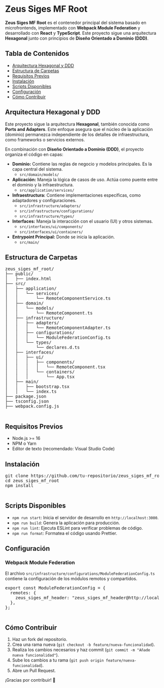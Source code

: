 <!DOCTYPE html>
<html lang="en">
<head>
  <meta charset="UTF-8">
  <meta name="viewport" content="width=device-width, initial-scale=1.0">
  <title>README - Zeus Siges MF Root</title>
</head>
<body>
  <h1>Zeus Siges MF Root</h1>
  <p>
    <strong>Zeus Siges MF Root</strong> es el contenedor principal del sistema basado en microfrontends, implementado con 
    <strong>Webpack Module Federation</strong> y desarrollado con <strong>React</strong> y <strong>TypeScript</strong>.
    Este proyecto sigue una arquitectura <strong>Hexagonal</strong> junto con principios de <strong>Diseño Orientado a Dominio (DDD)</strong>.
  </p>

  <h2>Tabla de Contenidos</h2>
  <ul>
    <li><a href="#arquitectura-hexagonal-y-ddd">Arquitectura Hexagonal y DDD</a></li>
    <li><a href="#estructura-de-carpetas">Estructura de Carpetas</a></li>
    <li><a href="#requisitos-previos">Requisitos Previos</a></li>
    <li><a href="#instalación">Instalación</a></li>
    <li><a href="#scripts-disponibles">Scripts Disponibles</a></li>
    <li><a href="#configuración">Configuración</a></li>
    <li><a href="#cómo-contribuir">Cómo Contribuir</a></li>
  </ul>

  <h2 id="arquitectura-hexagonal-y-ddd">Arquitectura Hexagonal y DDD</h2>
  <p>
    Este proyecto sigue la arquitectura <strong>Hexagonal</strong>, también conocida como <strong>Ports and Adapters</strong>. 
    Este enfoque asegura que el núcleo de la aplicación (dominio) permanezca independiente de los detalles de infraestructura, como frameworks o servicios externos.
  </p>
  <p>
    En combinación con <strong>Diseño Orientado a Dominio (DDD)</strong>, el proyecto organiza el código en capas:
  </p>
  <ul>
    <li>
      <strong>Dominio:</strong> Contiene las reglas de negocio y modelos principales. Es la capa central del sistema.
      <ul>
        <li><code>src/domain/models/</code></li>
      </ul>
    </li>
    <li>
      <strong>Aplicación:</strong> Maneja la lógica de casos de uso. Actúa como puente entre el dominio y la infraestructura.
      <ul>
        <li><code>src/application/services/</code></li>
      </ul>
    </li>
    <li>
      <strong>Infraestructura:</strong> Contiene implementaciones específicas, como adaptadores y configuraciones.
      <ul>
        <li><code>src/infrastructure/adapters/</code></li>
        <li><code>src/infrastructure/configurations/</code></li>
        <li><code>src/infrastructure/types/</code></li>
      </ul>
    </li>
    <li>
      <strong>Interfaces:</strong> Maneja la interacción con el usuario (UI) y otros sistemas.
      <ul>
        <li><code>src/interfaces/ui/components/</code></li>
        <li><code>src/interfaces/ui/containers/</code></li>
      </ul>
    </li>
    <li>
      <strong>Entrypoint Principal:</strong> Donde se inicia la aplicación.
      <ul>
        <li><code>src/main/</code></li>
      </ul>
    </li>
  </ul>

  <h2 id="estructura-de-carpetas">Estructura de Carpetas</h2>
  <pre>
zeus_siges_mf_root/
├── public/
│   ├── index.html
├── src/
│   ├── application/
│   │   └── services/
│   │       └── RemoteComponentService.ts
│   ├── domain/
│   │   └── models/
│   │       └── RemoteComponent.ts
│   ├── infrastructure/
│   │   ├── adapters/
│   │   │   └── RemoteComponentAdapter.ts
│   │   ├── configurations/
│   │   │   └── ModuleFederationConfig.ts
│   │   └── types/
│   │       └── declares.d.ts
│   ├── interfaces/
│   │   ├── ui/
│   │   │   ├── components/
│   │   │   │   └── RemoteComponent.tsx
│   │   │   └── containers/
│   │   │       └── App.tsx
│   ├── main/
│   │   ├── bootstrap.tsx
│   │   └── index.ts
├── package.json
├── tsconfig.json
├── webpack.config.js
  </pre>

  <h2 id="requisitos-previos">Requisitos Previos</h2>
  <ul>
    <li>Node.js >= 16</li>
    <li>NPM o Yarn</li>
    <li>Editor de texto (recomendado: Visual Studio Code)</li>
  </ul>

  <h2 id="instalación">Instalación</h2>
  <pre>
git clone https://github.com/tu-repositorio/zeus_siges_mf_root.git
cd zeus_siges_mf_root
npm install
  </pre>

  <h2 id="scripts-disponibles">Scripts Disponibles</h2>
  <ul>
    <li><code>npm run start</code>: Inicia el servidor de desarrollo en <code>http://localhost:3000</code>.</li>
    <li><code>npm run build</code>: Genera la aplicación para producción.</li>
    <li><code>npm run lint</code>: Ejecuta ESLint para verificar problemas de código.</li>
    <li><code>npm run format</code>: Formatea el código usando Prettier.</li>
  </ul>

  <h2 id="configuración">Configuración</h2>
  <h3>Webpack Module Federation</h3>
  <p>El archivo <code>src/infrastructure/configurations/ModuleFederationConfig.ts</code> contiene la configuración de los módulos remotos y compartidos.</p>
  <pre>
export const ModuleFederationConfig = {
  remotes: {
    zeus_siges_mf_header: "zeus_siges_mf_header@http://localhost:3001/remoteEntry.js",
  },
};
  </pre>

  <h2 id="cómo-contribuir">Cómo Contribuir</h2>
  <ol>
    <li>Haz un fork del repositorio.</li>
    <li>Crea una rama nueva (<code>git checkout -b feature/nueva-funcionalidad</code>).</li>
    <li>Realiza los cambios necesarios y haz commit (<code>git commit -m "Añade nueva funcionalidad"</code>).</li>
    <li>Sube los cambios a tu rama (<code>git push origin feature/nueva-funcionalidad</code>).</li>
    <li>Abre un Pull Request.</li>
  </ol>

  <p>¡Gracias por contribuir! 🚀</p>
</body>
</html>
